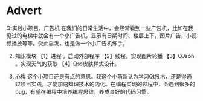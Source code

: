 # Advert
Qt实践小项目，广告机
在我们的日常生活中，会经常看到一些广告机，比如在我见过的电梯中就会有一个小广告机，显示有日期时间、楼层上下，图片广告，小视频播放等等。受此启发，也是做一个小广告机练手。


2. 知识模块
【1】进程 。启动外部程序
【2】线程。实现图片轮播
【3】QJson 。实现天气的获取
【4】Qss皮肤样式设计。

3. 心得
这个小项目还是有点的意思。我这个小萌新认为学习Qt技术，还是得通过项目实践，才能加速知识技术的内化。在编程实现的过程中，会遇到很多的bug，有望在编程中培养编程思维，养成良好的代码习惯。
